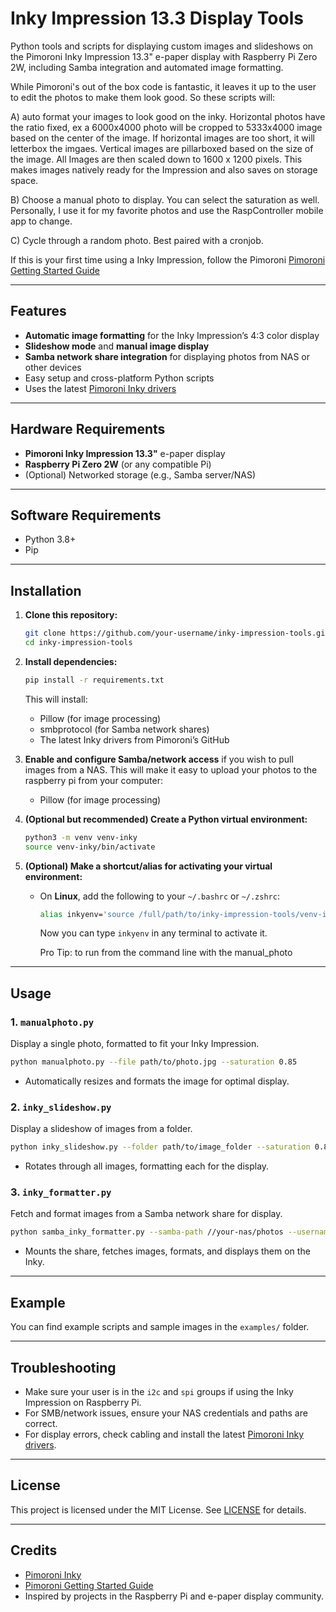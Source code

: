 # Inky Impression 13.3 Display Tools

Python tools and scripts for displaying custom images and slideshows on the Pimoroni Inky Impression 13.3" e-paper display with Raspberry Pi Zero 2W, including Samba integration and automated image formatting.

While Pimoroni's out of the box code is fantastic, it leaves it up to the user to edit the photos to make them look good. So these scripts will:

A) auto format your images to look good on the inky. Horizontal photos have the ratio fixed, ex a 6000x4000 photo will be cropped to 5333x4000 image based on the center of the image. If horizontal images are too short, it will letterbox the imgaes. Vertical images are pillarboxed based on the size of the image. All Images are then scaled down to 1600 x 1200 pixels. This makes images natively ready for the Impression and also saves on storage space. 

B) Choose a manual photo to display. You can select the saturation as well. Personally, I use it for my favorite photos and use the RaspController mobile app to change. 

C) Cycle through a random photo. Best paired with a cronjob. 

If this is your first time using a Inky Impression, follow the Pimoroni [Pimoroni Getting Started Guide](https://learn.pimoroni.com/article/getting-started-with-inky-impression)

---

## Features

- **Automatic image formatting** for the Inky Impression’s 4:3 color display
- **Slideshow mode** and **manual image display**
- **Samba network share integration** for displaying photos from NAS or other devices
- Easy setup and cross-platform Python scripts
- Uses the latest [Pimoroni Inky drivers](https://github.com/pimoroni/inky)

---

## Hardware Requirements

- **Pimoroni Inky Impression 13.3"** e-paper display
- **Raspberry Pi Zero 2W** (or any compatible Pi)
- (Optional) Networked storage (e.g., Samba server/NAS)

---

## Software Requirements

- Python 3.8+
- Pip

---

## Installation

1. **Clone this repository:**
    ```sh
    git clone https://github.com/your-username/inky-impression-tools.git
    cd inky-impression-tools
    ```

2. **Install dependencies:**
    ```sh
    pip install -r requirements.txt
    ```
    This will install:
    - Pillow (for image processing)
    - smbprotocol (for Samba network shares)
    - The latest Inky drivers from Pimoroni’s GitHub

3. **Enable and configure Samba/network access** if you wish to pull images from a NAS.
    This will make it easy to upload your photos to the raspberry pi from your computer:
    - Pillow (for image processing)


4. **(Optional but recommended) Create a Python virtual environment:**
    ```sh
    python3 -m venv venv-inky
    source venv-inky/bin/activate
    ```
5. **(Optional) Make a shortcut/alias for activating your virtual environment:**

    - On **Linux**, add the following to your `~/.bashrc` or `~/.zshrc`:
      ```sh
      alias inkyenv='source /full/path/to/inky-impression-tools/venv-inky/bin/activate'
      ```
      Now you can type `inkyenv` in any terminal to activate it.

      Pro Tip: to run from the command line with the manual_photo
---

## Usage

### 1. `manualphoto.py`
Display a single photo, formatted to fit your Inky Impression.

```sh
python manualphoto.py --file path/to/photo.jpg --saturation 0.85
```
- Automatically resizes and formats the image for optimal display.

### 2. `inky_slideshow.py`
Display a slideshow of images from a folder.

```sh
python inky_slideshow.py --folder path/to/image_folder --saturation 0.85
```
- Rotates through all images, formatting each for the display.

### 3. `inky_formatter.py`
Fetch and format images from a Samba network share for display.

```sh
python samba_inky_formatter.py --samba-path //your-nas/photos --username youruser --password yourpass
```
- Mounts the share, fetches images, formats, and displays them on the Inky.

---

## Example

You can find example scripts and sample images in the `examples/` folder.

---

## Troubleshooting

- Make sure your user is in the `i2c` and `spi` groups if using the Inky Impression on Raspberry Pi.
- For SMB/network issues, ensure your NAS credentials and paths are correct.
- For display errors, check cabling and install the latest [Pimoroni Inky drivers](https://github.com/pimoroni/inky).

---

## License

This project is licensed under the MIT License. See [LICENSE](LICENSE) for details.

---

## Credits

- [Pimoroni Inky](https://github.com/pimoroni/inky)
- [Pimoroni Getting Started Guide](https://learn.pimoroni.com/article/getting-started-with-inky-impression)
- Inspired by projects in the Raspberry Pi and e-paper display community.
